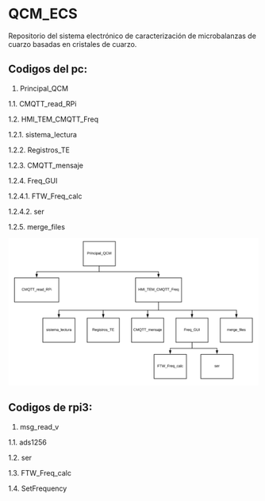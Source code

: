 # QCM_ECS
Repositorio del sistema electrónico de caracterización de microbalanzas de cuarzo basadas en cristales de cuarzo. 

Codigos del pc:
-
1. Principal_QCM

1.1. CMQTT_read_RPi

1.2. HMI_TEM_CMQTT_Freq

1.2.1. sistema_lectura

1.2.2. Registros_TE

1.2.3. CMQTT_mensaje

1.2.4. Freq_GUI

1.2.4.1. FTW_Freq_calc

1.2.4.2. ser

1.2.5. merge_files


![alt text](https://github.com/techavarria/QCM_ECS/blob/master/diagrama_codigos.PNG)



Codigos de rpi3:
- 
1. msg_read_v

1.1. ads1256

1.2. ser

1.3. FTW_Freq_calc

1.4. SetFrequency


